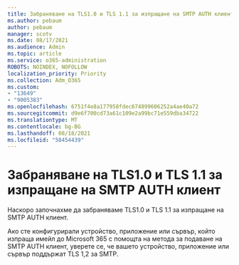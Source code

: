 ```yaml
---
title: Забраняване на TLS1.0 и TLS 1.1 за изпращане на SMTP AUTH клиент
ms.author: pebaum
author: pebaum
manager: scotv
ms.date: 08/17/2021
ms.audience: Admin
ms.topic: article
ms.service: o365-administration
ROBOTS: NOINDEX, NOFOLLOW
localization_priority: Priority
ms.collection: Adm_O365
ms.custom:
- "13649"
- "9005383"
ms.openlocfilehash: 6751f4e8a177958fdec674899606252a4ae40a72
ms.sourcegitcommit: d9e6f700cd73a61c109e2a99bc71e559dba34722
ms.translationtype: MT
ms.contentlocale: bg-BG
ms.lasthandoff: 08/18/2021
ms.locfileid: "58454439"
---
```

# <a name="disabling-tls10-and-tls-11-for-smtp-auth-client-submission"></a>Забраняване на TLS1.0 и TLS 1.1 за изпращане на SMTP AUTH клиент

Наскоро започнахме да забраняваме TLS1.0 и TLS 1.1 за изпращане на SMTP AUTH клиент. 

Ако сте конфигурирали устройство, приложение или сървър, който изпраща имейл до Microsoft 365 с помощта на метода за подаване на SMTP AUTH клиент, уверете се, че вашето устройство, приложение или сървър поддържат TLS 1,2 за SMTP. 
